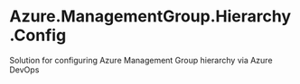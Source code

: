 # Azure.ManagementGroup.Hierarchy.Config
Solution for configuring Azure Management Group hierarchy via Azure DevOps

